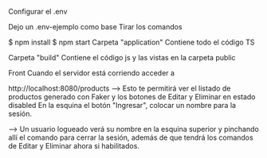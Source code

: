 Configurar el .env

Dejo un .env-ejemplo como base
Tirar los comandos

$ npm install
$ npm start
Carpeta "application" Contiene todo el código TS

Carpeta "build" Contiene el código js y las vistas en la carpeta public

Front
Cuando el servidor está corriendo acceder a

http://localhost:8080/products
--> Esto te permitirá ver el listado de productos generado con Faker y los botones de Editar y Eliminar en estado disabled En la esquina el botón "Ingresar", colocar un nombre para la sesión.

--> Un usuario logueado verá su nombre en la esquina superior y pinchando allí el comando para cerrar la sesión, además de que tendrá los comandos de Editar y Eliminar ahora si habilitados.
